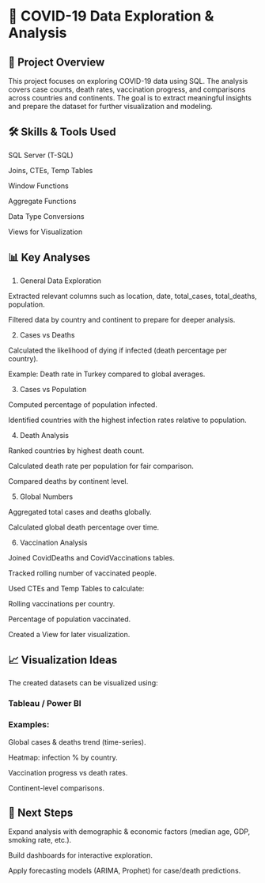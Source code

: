 # 🦠 COVID-19 Data Exploration & Analysis

## 📌 Project Overview

This project focuses on exploring COVID-19 data using SQL. The analysis covers case counts, death rates, vaccination progress, and comparisons across countries and continents. The goal is to extract meaningful insights and prepare the dataset for further visualization and modeling.

## 🛠️ Skills & Tools Used

SQL Server (T-SQL)

Joins, CTEs, Temp Tables

Window Functions

Aggregate Functions

Data Type Conversions

Views for Visualization

## 📊 Key Analyses

1. General Data Exploration

Extracted relevant columns such as location, date, total_cases, total_deaths, population.

Filtered data by country and continent to prepare for deeper analysis.

2. Cases vs Deaths

Calculated the likelihood of dying if infected (death percentage per country).

Example: Death rate in Turkey compared to global averages.

3. Cases vs Population

Computed percentage of population infected.

Identified countries with the highest infection rates relative to population.

4. Death Analysis

Ranked countries by highest death count.

Calculated death rate per population for fair comparison.

Compared deaths by continent level.

5. Global Numbers

Aggregated total cases and deaths globally.

Calculated global death percentage over time.

6. Vaccination Analysis

Joined CovidDeaths and CovidVaccinations tables.

Tracked rolling number of vaccinated people.

Used CTEs and Temp Tables to calculate:

Rolling vaccinations per country.

Percentage of population vaccinated.

Created a View for later visualization.

## 📈 Visualization Ideas

The created datasets can be visualized using:

### Tableau / Power BI

### Examples:

Global cases & deaths trend (time-series).

Heatmap: infection % by country.

Vaccination progress vs death rates.

Continent-level comparisons.

## 🚀 Next Steps

Expand analysis with demographic & economic factors (median age, GDP, smoking rate, etc.).

Build dashboards for interactive exploration.

Apply forecasting models (ARIMA, Prophet) for case/death predictions.
